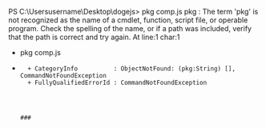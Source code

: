 

PS C:\Usersusername\Desktop\dogejs> pkg comp.js
pkg : The term 'pkg' is not recognized as the name of a cmdlet, function, script file, or operable program. Check the spelling of the name, or if a path 
was included, verify that the path is correct and try again.
At line:1 char:1
+ pkg comp.js
+ ~~~
    + CategoryInfo          : ObjectNotFound: (pkg:String) [], CommandNotFoundException
    + FullyQualifiedErrorId : CommandNotFoundException




  ###

  
